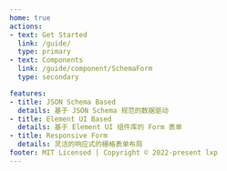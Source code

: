 ```yaml
---
home: true
actions:
- text: Get Started
  link: /guide/
  type: primary
- text: Components
  link: /guide/component/SchemaForm
  type: secondary

features:
- title: JSON Schema Based
  details: 基于 JSON Schema 规范的数据驱动
- title: Element UI Based
  details: 基于 Element UI 组件库的 Form 表单
- title: Responsive Form
  details: 灵活的响应式的栅格表单布局
footer: MIT Licensed | Copyright © 2022-present lxp
---
```

